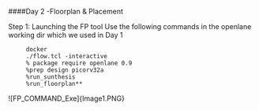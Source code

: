 ####Day 2 -Floorplan & Placement

Step 1: Launching the FP tool 
 Use the following commands in the openlane working dir which we used in Day 1
    
```console
     docker
     ./flow.tcl -interactive
     % package require openlane 0.9
     %prep design picorv32a
     %run_sunthesis
     %run_floorplan**
```

![FP_COMMAND_Exe]{Image1.PNG}

   
